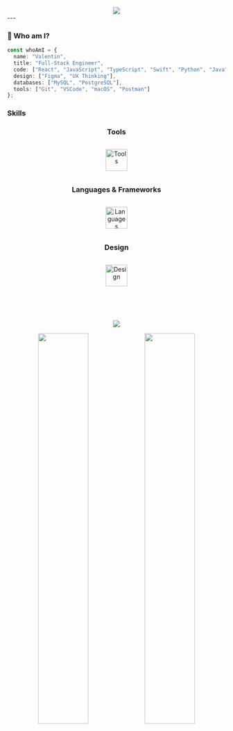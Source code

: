 <!-- Banner with aesthetic gradient -->
<!-- Banner with aesthetic gradient -->
<!-- Banner with aesthetic gradient -->
<div align="center">
  <img src="https://capsule-render.vercel.app/api?type=transparent&height=200&section=header&text=valentin%20-%20CS%20Student%20and%20Developer&fontSize=35&fontAlignY=40&textColor=ffffff&color=000000&useBlur=true" />
</div>
---

### 🧠 Who am I?

```ts
const whoAmI = {
  name: "Valentin",
  title: "Full-Stack Engineer",
  code: ["React", "JavaScript", "TypeScript", "Swift", "Python", "Java", "Node.js"],
  design: ["Figma", "UX Thinking"],
  databases: ["MySQL", "PostgreSQL"],
  tools: ["Git", "VSCode", "macOS", "Postman"]
};
```

### Skills
<h3 align="center" style="font-weight: bold">
    Tools
</h3>
<div align="center" style="margin: 20px 0;">
    <img src="https://skillicons.dev/icons?i=idea,vscode,git,github,docker,postman" alt="Tools" style="display: inline-block; margin: 10px; height: 50px;">
</div>
<h3 align="center" style="font-weight: bold">
    Languages & Frameworks
</h3>
<div align="center" style="margin: 20px 0;">
    <img src="https://skillicons.dev/icons?i=html,css,js,java,ts,swift,python,react,nodejs,express," alt="Languages" style="display: inline-block; margin: 10px; height: 50px;">
</div>

<h3 align="center" style="font-weight: bold">
    Design
</h3>
<div align="center" style="margin: 20px 0;">
    <img src="https://skillicons.dev/icons?i=figma,tailwind,bootstrap" alt="Design" style="display: inline-block; margin: 10px; height: 50px;">
</div>
</br>
</br>

<p align="center">
  <a href="mailto:hello@valentinm.dev"><img src="https://img.shields.io/badge/Email-0078D4?style=for-the-badge&logo=mail&logoColor=white"/></a>
</p>


<p align="center">
  <img src="https://github-readme-stats.vercel.app/api?username=vali-codes&show_icons=true&count_private=true&hide=prs&theme=tokyonight&border_radius=10&custom_title=My%20GitHub%20Stats" width="48%" />
  <img src="https://github-readme-streak-stats.herokuapp.com/?user=vali-codes&theme=tokyonight&date_format=M%20j%5B%2C%20Y%5D&border=DDDDDD&fire=DD5E89" width="48%" />
</p>




